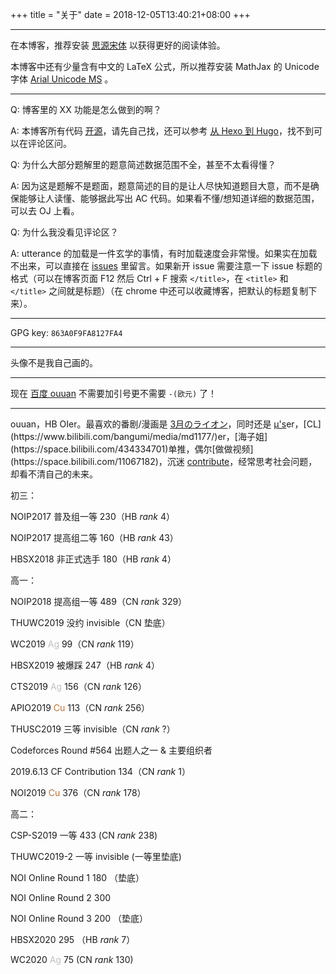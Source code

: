 +++
title = "关于"
date = 2018-12-05T13:40:21+08:00
+++

---

在本博客，推荐安装 [思源宋体](/fonts/SourceHanSerifSC-Regular.otf) 以获得更好的阅读体验。

本博客中还有少量含有中文的 LaTeX 公式，所以推荐安装 MathJax 的 Unicode 字体 [Arial Unicode MS](/fonts/arial-unicode-ms_2.ttf) 。

---

Q: 博客里的 XX 功能是怎么做到的啊？

A: 本博客所有代码 [开源](https://github.com/ouuan/hugo-blog)，请先自己找，还可以参考 [从 Hexo 到 Hugo](/post/from-hexo-to-hugo/#process)，找不到可以在评论区问。

Q: 为什么大部分题解里的题意简述数据范围不全，甚至不太看得懂？

A: 因为这是题解不是题面，题意简述的目的是让人尽快知道题目大意，而不是确保能够让人读懂、能够据此写出 AC 代码。如果看不懂/想知道详细的数据范围，可以去 OJ 上看。

Q: 为什么我没看见评论区？

A: utterance 的加载是一件玄学的事情，有时加载速度会非常慢。如果实在加载不出来，可以直接在 [issues](https://github.com/ouuan/blog-comments/issues) 里留言。如果新开 issue 需要注意一下 issue 标题的格式（可以在博客页面 F12 然后 Ctrl + F 搜索 `</title>`，在 `<title>` 和 `</title>` 之间就是标题）（在 chrome 中还可以收藏博客，把默认的标题复制下来）。

---

GPG key: `863A0F9FA8127FA4`

---

头像不是我自己画的。

---

现在 [百度 ouuan](https://www.baidu.com/s?wd=ouuan) 不需要加引号更不需要 `-(欧元)` 了！

---

ouuan，HB OIer。最喜欢的番剧/漫画是 [3月のライオン](https://www.bilibili.com/bangumi/media/md5523/)，同时还是 [μ's](https://zh.moegirl.org/zh-hans/LoveLive!)er，[CL](https://www.bilibili.com/bangumi/media/md1177/)er，[海子姐](https://space.bilibili.com/434334701)单推，偶尔[做做视频](https://space.bilibili.com/11067182)，沉迷 [contribute](https://github.com/ouuan)，经常思考社会问题，却看不清自己的未来。

初三：

NOIP2017 普及组一等 $230$（HB $rank$ $4$）

NOIP2017 提高组二等 $160$（HB $rank$ $43$）

HBSX2018 非正式选手 $180$（HB $rank$ $4$）

高一：

NOIP2018 提高组一等 $489$（CN $rank$ $329$）

THUWC2019 没约 invisible（CN 垫底）

WC2019 <font color="silver">Ag</font> $99$（CN $rank$ $119$）

HBSX2019 被爆踩 $247$（HB $rank$ $4$）

CTS2019 <font color = "silver">Ag</font> $156$（CN $rank$ $126$）

APIO2019 <font color = "#B87333">Cu</font> $113$（CN $rank$ $256$）

THUSC2019 三等 invisible（CN $rank$ $?$）

Codeforces Round #564 出题人之一 & 主要组织者

2019.6.13 CF Contribution 134（CN $rank$ $1$）

NOI2019 <font color = "#B87333">Cu</font> $376$（CN $rank$ $178$）

高二：

CSP-S2019 一等 $433$ (CN $rank$ $238$)

THUWC2019-2 一等 invisible (一等里垫底)

NOI Online Round 1 $180$ （垫底）

NOI Online Round 2 $300$

NOI Online Round 3 $200$ （垫底）

HBSX2020 $295$ （HB $rank$ $7$）

WC2020 <font color="silver">Ag</font> $75$ (CN $rank$ $130$)
